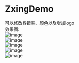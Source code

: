 # ZxingDemo
可以修改容错率、颜色以及增加logo</br>
效果图:</br>
![image](https://github.com/TankSao/ZxingDemo/blob/master/images/img1.png)</br>
![image](https://github.com/TankSao/ZxingDemo/blob/master/images/img2.png)</br>
![image](https://github.com/TankSao/ZxingDemo/blob/master/images/img3.png)</br>
![image](https://github.com/TankSao/ZxingDemo/blob/master/images/img4.png)</br>
![image](https://github.com/TankSao/ZxingDemo/blob/master/images/img5.png)</br>
